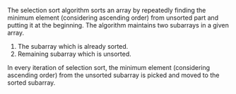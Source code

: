 The selection sort algorithm sorts an array by repeatedly finding the minimum element (considering ascending order) from unsorted part and putting it at the beginning. 
The algorithm maintains two subarrays in a given array.

1) The subarray which is already sorted.
2) Remaining subarray which is unsorted.

In every iteration of selection sort, the minimum element (considering ascending order) from the unsorted subarray is picked and moved to the sorted subarray.
